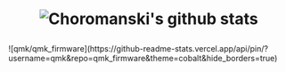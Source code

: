 <h1 align="center">

![Choromanski's github stats](https://github-readme-stats.vercel.app/api?username=choromanski&show_icons=true&hide=stars&include_all_commits=true&count_private=true&theme=cobalt&hide_border=true)

</h1>
![qmk/qmk_firmware](https://github-readme-stats.vercel.app/api/pin/?username=qmk&repo=qmk_firmware&theme=cobalt&hide_borders=true)
